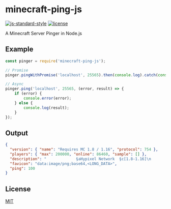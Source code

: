 # minecraft-ping-js

[![js-standard-style](https://img.shields.io/badge/code%20style-standard-yellowgreen.svg)](http://standardjs.com/)
[![license](https://img.shields.io/badge/license-MIT-blue.svg)](LICENSE.md)

A Minecraft Server Pinger in Node.js

## Example
```javascript
const pinger = require('minecraft-ping-js');

// Promise
pinger.pingWithPromise('localhost', 25565).then(console.log).catch(console.error);

// Async
pinger.ping('localhost', 25565, (error, result) => {
    if (error) {
        console.error(error);
    } else {
        console.log(result);
    }
});
```

## Output
```json
{
  "version": { "name": "Requires MC 1.8 / 1.16", "protocol": 754 },
  "players": { "max": 200000, "online": 86460, "sample": [] },
  "description": "             §aHypixel Network  §c[1.8-1.16]\n              §e§lEASTER §b§lEVENT §c§l+ §a§lSALE",
  "favicon": "data:image/png;base64,<LONG_DATA>",
  "ping": 100
}
```

## License
[MIT](LICENSE.md)
